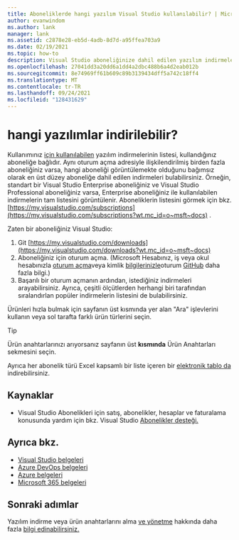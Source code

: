 ```yaml
---
title: Aboneliklerde hangi yazılım Visual Studio kullanılabilir? | Microsoft Belgeleri
author: evanwindom
ms.author: lank
manager: lank
ms.assetid: c2878e28-eb5d-4adb-8d7d-a95ffea703a9
ms.date: 02/19/2021
ms.topic: how-to
description: Visual Studio aboneliğinize dahil edilen yazılım indirmelerinin listesini bulun.
ms.openlocfilehash: 27041dd3a20dd6a1dd4a2dbc488b6a4d2eab012b
ms.sourcegitcommit: 8e74969ff61b609c89b3139434dff5a742c18ff4
ms.translationtype: MT
ms.contentlocale: tr-TR
ms.lasthandoff: 09/24/2021
ms.locfileid: "128431629"
---
```

# <a name="what-software-is-available-for-download"></a>hangi yazılımlar indirilebilir?

Kullanımınız [için kullanılabilen](https://download.microsoft.com/download/1/5/4/15454442-CF17-47B9-A65D-DF84EF88511B/Visual_Studio_by_Subscription_Level.xlsx) yazılım indirmelerinin listesi, kullandığınız aboneliğe bağlıdır.  Aynı oturum açma adresiyle ilişkilendirilmiş birden fazla aboneliğiniz varsa, hangi aboneliği görüntülemekte olduğunu bağımsız olarak en üst düzey aboneliğe dahil edilen indirmeleri bulabilirsiniz.  Örneğin, standart bir Visual Studio Enterprise aboneliğiniz ve Visual Studio Professional aboneliğiniz varsa, Enterprise aboneliğiniz ile kullanılabilen indirmelerin tam listesini görüntülenir.  Aboneliklerin listesini görmek için bkz. [https://my.visualstudio.com/subscriptions](https://my.visualstudio.com/subscriptions?wt.mc_id=o~msft~docs) .

Zaten bir aboneliğiniz Visual Studio:
1. Git [https://my.visualstudio.com/downloads](https://my.visualstudio.com/downloads?wt.mc_id=o~msft~docs)
2. Aboneliğiniz için oturum açma. (Microsoft Hesabınız, iş veya okul hesabınızla [oturum açma](sign-in-msa.md)veya kimlik [bilgilerinizle](sign-in-work.md)oturum [GitHub](sign-in-github.md) daha fazla bilgi.)
3. Başarılı bir oturum açmanın ardından, istediğiniz indirmeleri arayabilirsiniz.  Ayrıca, çeşitli ölçütlerden herhangi biri tarafından sıralandırlan popüler indirmelerin listesini de bulabilirsiniz.

Ürünleri hızla bulmak için sayfanın üst kısmında yer alan "Ara" işlevlerini kullanın veya sol tarafta farklı ürün türlerini seçin.

> [!TIP]
> Ürün anahtarlarınızı arıyorsanız sayfanın üst **kısmında** Ürün Anahtarları sekmesini seçin.

Ayrıca her abonelik türü Excel kapsamlı bir liste içeren bir [elektronik tablo da](https://download.microsoft.com/download/1/5/4/15454442-CF17-47B9-A65D-DF84EF88511B/Visual_Studio_by_Subscription_Level.xlsx) indirebilirsiniz.

## <a name="resources"></a>Kaynaklar 
- Visual Studio Abonelikleri için satış, abonelikler, hesaplar ve faturalama konusunda yardım için bkz. Visual Studio [Abonelikler desteği.](https://aka.ms/vssubscriberhelp) 

## <a name="see-also"></a>Ayrıca bkz.
- [Visual Studio belgeleri](/visualstudio/)
- [Azure DevOps belgeleri](/azure/devops/)
- [Azure belgeleri](/azure/)
- [Microsoft 365 belgeleri](/microsoft-365/)

## <a name="next-steps"></a>Sonraki adımlar
Yazılım indirme veya ürün anahtarlarını alma [ve yönetme](download-software.md) hakkında daha fazla [bilgi edinabilirsiniz.](product-keys.md)